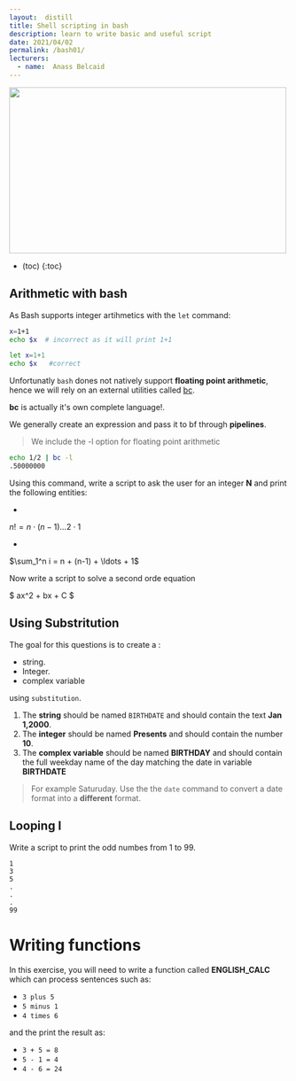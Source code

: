 ```yaml
---
layout:  distill
title: Shell scripting in bash
description: learn to write basic and useful script
date: 2021/04/02
permalink: /bash01/ 
lecturers:
  - name:  Anass Belcaid
---
```


<div class="center">
  <img src="{{'homeworks/04_basic_commands/linux_background.png' | relative_url }}"
  width="500" height="300">
</div>




* (toc)
{:toc}


## Arithmetic with bash

As Bash supports integer artihmetics with the `let` command:

```bash
x=1+1
echo $x  # incorrect as it will print 1+1

let x=1+1
echo $x   #correct
```

Unfortunatly `bash` dones not natively support **floating point arithmetic**,
hence we will rely on an external utilities called [bc](https://fr.wikipedia.org/wiki/Bc_(Unix)).

**bc** is actually it's own complete language!.

We generally create an expression and pass it to bf through **pipelines**.

> We include the -l option for floating point arithmetic

```bash
echo 1/2 | bc -l
.50000000
```

Using this command, write a script to ask the user for an integer **N** and
print the following entities:

- 
 $n! = n\cdot(n-1)\ldots 2\cdot1$

- 
 $\sum_1^n i = n + (n-1) + \ldots + 1$


Now write a script to solve a second orde equation

$
ax^2 + bx + C
$

## Using Substritution

The goal for this questions is to create a :

- string.
- Integer.
- complex variable

using `substitution`.

1. The **string** should be named `BIRTHDATE` and should contain the text **Jan 1,2000**. 
2. The **integer** should be named **Presents** and should contain the number **10**.
3. The **complex variable** should be named **BIRTHDAY** and should contain the
   full weekday name of the day matching the date in variable **BIRTHDATE**

> For example Saturuday.
> Use the the `date` command to convert a date format into a **different**
format. 


## Looping I

Write a script to print the odd numbes from 1 to 99.

```bah
1
3
5
.
.
.
99
```




# Writing functions
In this exercise, you will need to write a function called **ENGLISH_CALC**
which can process sentences such as:

- `3 plus 5`
- `5 minus 1`
- `4 times 6`

and the print the result as:

- `3 + 5 = 8`
- `5 - 1 = 4`
- `4 - 6 = 24`
